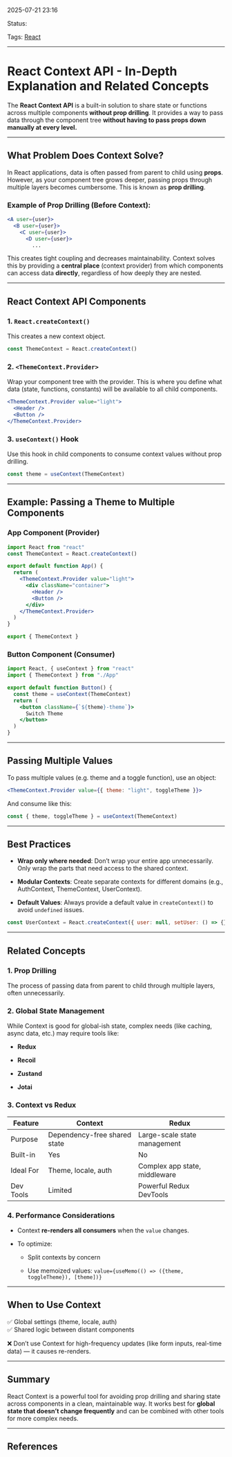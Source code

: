 
2025-07-21 23:16

Status:

Tags: [React](../../../3%20-%20Tags/React.md)

---
# React Context API - In-Depth Explanation and Related Concepts

The **React Context API** is a built-in solution to share state or functions across multiple components **without prop drilling**. It provides a way to pass data through the component tree **without having to pass props down manually at every level.**

---

## What Problem Does Context Solve?

In React applications, data is often passed from parent to child using **props**. However, as your component tree grows deeper, passing props through multiple layers becomes cumbersome. This is known as **prop drilling**.

### Example of Prop Drilling (Before Context):

```jsx
<A user={user}>
  <B user={user}>
    <C user={user}>
      <D user={user}>
        ...
```

This creates tight coupling and decreases maintainability. Context solves this by providing a **central place** (context provider) from which components can access data **directly**, regardless of how deeply they are nested.

---

## React Context API Components

### 1. `React.createContext()`

This creates a new context object.

```js
const ThemeContext = React.createContext()
```

### 2. `<ThemeContext.Provider>`

Wrap your component tree with the provider. This is where you define what data (state, functions, constants) will be available to all child components.

```jsx
<ThemeContext.Provider value="light">
  <Header />
  <Button />
</ThemeContext.Provider>
```

### 3. `useContext()` Hook

Use this hook in child components to consume context values without prop drilling.

```jsx
const theme = useContext(ThemeContext)
```

---

## Example: Passing a Theme to Multiple Components

### App Component (Provider)

```jsx
import React from "react"
const ThemeContext = React.createContext()

export default function App() {
  return (
    <ThemeContext.Provider value="light">
      <div className="container">
        <Header />
        <Button />
      </div>
    </ThemeContext.Provider>
  )
}

export { ThemeContext }
```

### Button Component (Consumer)

```jsx
import React, { useContext } from "react"
import { ThemeContext } from "./App"

export default function Button() {
  const theme = useContext(ThemeContext)
  return (
    <button className={`${theme}-theme`}>
      Switch Theme
    </button>
  )
}
```

---

## Passing Multiple Values

To pass multiple values (e.g. theme and a toggle function), use an object:

```jsx
<ThemeContext.Provider value={{ theme: "light", toggleTheme }}>
```

And consume like this:

```jsx
const { theme, toggleTheme } = useContext(ThemeContext)
```

---

## Best Practices

- **Wrap only where needed**: Don’t wrap your entire app unnecessarily. Only wrap the parts that need access to the shared context.
    
- **Modular Contexts**: Create separate contexts for different domains (e.g., AuthContext, ThemeContext, UserContext).
    
- **Default Values**: Always provide a default value in `createContext()` to avoid `undefined` issues.
    

```js
const UserContext = React.createContext({ user: null, setUser: () => {} })
```

---

## Related Concepts

### 1. **Prop Drilling**

The process of passing data from parent to child through multiple layers, often unnecessarily.

### 2. **Global State Management**

While Context is good for global-ish state, complex needs (like caching, async data, etc.) may require tools like:

- **Redux**
    
- **Recoil**
    
- **Zustand**
    
- **Jotai**
    

### 3. **Context vs Redux**

|Feature|Context|Redux|
|---|---|---|
|Purpose|Dependency-free shared state|Large-scale state management|
|Built-in|Yes|No|
|Ideal For|Theme, locale, auth|Complex app state, middleware|
|Dev Tools|Limited|Powerful Redux DevTools|

### 4. **Performance Considerations**

- Context **re-renders all consumers** when the `value` changes.
    
- To optimize:
    
    - Split contexts by concern
        
    - Use memoized values: `value={useMemo(() => ({theme, toggleTheme}), [theme])}`
        

---

## When to Use Context

✅ Global settings (theme, locale, auth)  
✅ Shared logic between distant components

❌ Don’t use Context for high-frequency updates (like form inputs, real-time data) — it causes re-renders.

---

## Summary

React Context is a powerful tool for avoiding prop drilling and sharing state across components in a clean, maintainable way. It works best for **global state that doesn’t change frequently** and can be combined with other tools for more complex needs.

---
## References